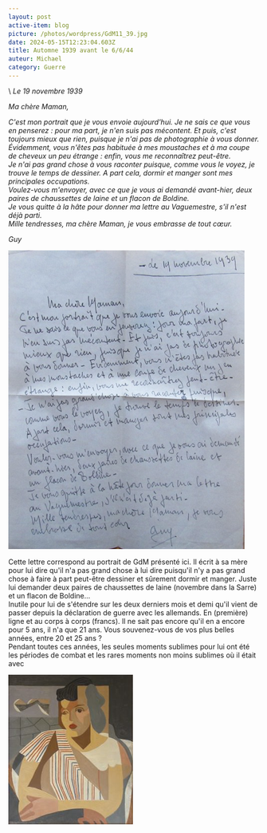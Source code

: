 ```yaml
---
layout: post
active-item: blog
picture: /photos/wordpress/GdM11_39.jpg
date: 2024-05-15T12:23:04.603Z
title: Automne 1939 avant le 6/6/44
auteur: Michael
category: Guerre
---
```

\    *Le 19 novembre 1939*

*Ma chère Maman,*

*C'est mon portrait que je vous envoie aujourd'hui. Je ne sais ce que vous en penserez : pour ma part, je n'en suis pas mécontent. Et puis, c'est toujours mieux que rien, puisque je n'ai pas de photographie à vous donner. Évidemment, vous n'êtes pas habituée à mes moustaches et à ma coupe de cheveux un peu étrange : enfin, vous me reconnaîtrez peut-être.*\
*Je n'ai pas grand chose à vous raconter puisque, comme vous le voyez, je trouve le temps de dessiner. A part cela, dormir et manger sont mes principales occupations.*\
*Voulez-vous m'envoyer, avec ce que je vous ai demandé avant-hier, deux paires de chaussettes de laine et un flacon de Boldine.*\
*Je vous quitte à la hâte pour donner ma lettre au Vaguemestre, s'il n'est déjà parti.*\
*Mille tendresses, ma chère Maman, je vous embrasse de tout cœur.*

*Guy*

![](/photos/wordpress/lettre-portrait-39.jpg "19 novembre 1939, lettre à sa mère")

Cette lettre correspond au portrait de GdM présenté ici. Il écrit à sa mère pour lui dire qu'il n'a pas grand chose à lui dire puisqu'il n'y a pas grand chose à faire à part peut-être dessiner et sûrement dormir et manger. Juste lui demander deux paires de chaussettes de laine (novembre dans la Sarre) et un flacon de Boldine...\
Inutile pour lui de s'étendre sur les deux derniers mois et demi qu'il vient de passer depuis la déclaration de guerre avec les allemands. En (première) ligne et au corps à corps (francs). Il ne sait pas encore qu'il en a encore pour 5 ans, il n'a que 21 ans. Vous souvenez-vous de vos plus belles années, entre 20 et 25 ans ?\
Pendant toutes ces années, les seules moments sublimes pour lui ont été les périodes de combat et les rares moments non moins sublimes où il était avec

![Adelaide Piper Oates, Comtesse de Montlaur, 1920-2011](/photos/wordpress/APO_1948-250x300.jpg "Adelaide Piper Oates, Comtesse de Montlaur, 1920-2011")